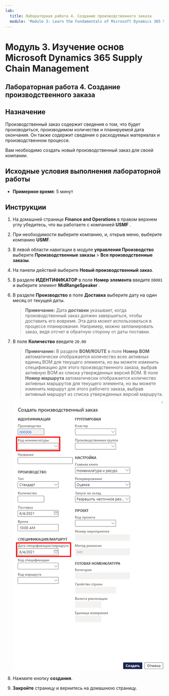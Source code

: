 ```yaml
---
lab:
  title: Лабораторная работа 4. Создание производственного заказа
  module: 'Module 3: Learn the Fundamentals of Microsoft Dynamics 365 Supply Chain Management'
---
```


# Модуль 3. Изучение основ Microsoft Dynamics 365 Supply Chain Management

## Лабораторная работа 4. Создание производственного заказа

## Назначение

Производственный заказ содержит сведения о том, что будет производиться, производимом количестве и планируемой дата окончания. Он также содержит сведения о расходуемых материалах и производственном процессе.

Вам необходимо создать новый производственный заказ для своей компании.

## Исходные условия выполнения лабораторной работы

   - **Примерное время**: 5 минут

## Инструкции

1.  На домашней странице **Finance and Operations** в правом верхнем углу убедитесь, что вы работаете с компанией **USMF** . 

1.  При необходимости выберите компанию, и, открыв меню, выберите компанию **USMF**. 

1.  В левой области навигации в модуле **управления Производство** выберите **Производственные заказы** > **Все производственные заказы**. 

1.  На панели действий выберите **Новый производственный заказ**. 

1.  В разделе **ИДЕНТИФИКАТОР** в поле **Номер элемента** введите `D0001` и выберите элемент **MidRangeSpeaker** . 

1.  В разделе **Производство** в поле **Доставка** выберите дату на один месяц от текущей даты. 
   
    > **Примечание:** Дата **доставки** указывает, когда производственный заказ должен завершиться, чтобы доставить его вовремя. Эта дата может использоваться в процессе планирования. Например, можно запланировать заказ, ведя отсчет в обратную сторону от даты поставки. 

1.  В поле **Количество** введите `20.00` 

    > **Примечание:** В разделе **BOM/ROUTE** в поле **Номер BOM** автоматически отображается количество всех активных единиц BOM для текущего элемента, но вы можете изменить спецификацию для этого производственного заказа, выбрав активную BOM из списка утвержденных версий BOM. В поле **Номер маршрута** автоматически отображается количество активных маршрутов для текущего элемента, но вы можете изменить маршрут для этого рабочего заказа, выбрав активный маршрут из списка утвержденных версий маршрута. 

    ![Экранное изображение, отображающее заполненную область «Создание производственного заказа»](./media/lp1-m4-new-production-order-pane.png)

1.  Нажмите кнопку **создания**. 

1.  **Закройте** страницу и вернитесь на домашнюю страницу. 

